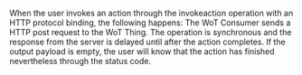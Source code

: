 When the user invokes an action through the invokeaction operation with an HTTP protocol binding, the following happens: The WoT Consumer sends a HTTP post request to the WoT Thing. The operation is synchronous and the response from the server is delayed until after the action completes. If the output payload is empty, the user will know that the action has finished nevertheless through the status code. 